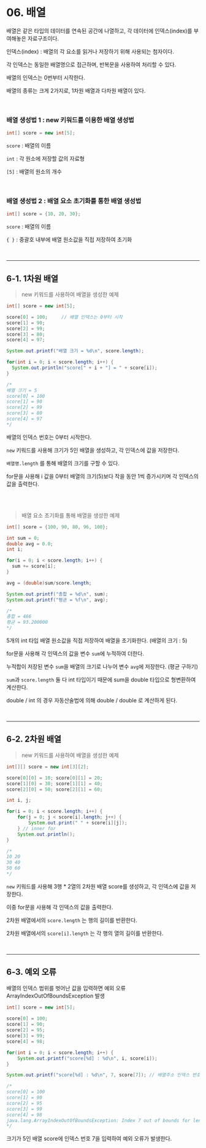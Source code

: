 # 06. 배열

배열은 같은 타입의 데이터를 연속된 공간에 나열하고, 각 데이터에 인덱스(index)를 부여해놓은 자료구조이다.

인덱스(index) : 배열의 각 요소를 읽거나 저장하기 위해 사용되는 첨자이다.

각 인덱스는 동일한 배열명으로 접근하며, 반복문을 사용하여 처리할 수 있다.

배열의 인덱스는 0번부터 시작한다.

배열의 종류는 크게 2가지로, 1차원 배열과 다차원 배열이 있다.

</br>

### 배열 생성법 1 : new 키워드를 이용한 배열 생성법

```java
int[] score = new int[5];
```

`score` : 배열의 이름

`int` : 각 원소에 저장할 값의 자료형

`[5]` : 배열의 원소의 개수

</br>

### 배열 생성법 2 : 배열 요소 초기화를 통한 배열 생성법

```java
int[] score = {10, 20, 30};
```

`score` : 배열의 이름

`{ }` : 중괄호 내부에 배열 원소값을 직접 저장하여 초기화

</br>

---

## 6-1. 1차원 배열

> new 키워드를 사용하여 배열을 생성한 예제

```java
int[] score = new int[5];

score[0] = 100;		// 배열 인덱스는 0부터 시작
score[1] = 90;
score[2] = 99;
score[3] = 80;
score[4] = 97;

System.out.printf("배열 크기 = %d\n", score.length);

for(int i = 0; i < score.length; i++) {
  System.out.println("score[" + i + "] = " + score[i]);
}

/*
배열 크기 = 5
score[0] = 100
score[1] = 90
score[2] = 99
score[3] = 80
score[4] = 97
*/

```

배열의 인덱스 번호는 0부터 시작한다.

`new` 키워드를 사용해 크기가 5인 배열을 생성하고, 각 인덱스에 값을 저장한다.

`배열명.length` 를 통해 배열의 크기를 구할 수 있다.

for문을 사용해 i 값을 0부터 배열의 크기(5)보다 작을 동안 1씩 증가시키며 각 인덱스의 값을 출력한다.

</br></br>

> 배열 요소 초기화를 통해 배열을 생성한 예제

```java
int[] score = {100, 90, 80, 96, 100};

int sum = 0;
double avg = 0.0;
int i;	

for(i = 0; i < score.length; i++) {
  sum += score[i];
}

avg = (double)sum/score.length;	

System.out.printf("총합 = %d\n", sum);
System.out.printf("평균 = %f\n", avg);

/*
총합 = 466
평균 = 93.200000
*/
```

5개의 int 타입 배열 원소값을 직접 저장하여 배열을 초기화한다. (배열의 크기 : 5)

for문을 사용해 각 인덱스의 값을 변수 `sum`에 누적하여 더한다.

누적합이 저장된 변수 `sum`을 배열의 크기로 나누어 변수 `avg`에 저장한다. (평균 구하기)

`sum`과 `score.length` 둘 다 int 타입이기 때문에 sum을 double 타입으로 형변환하여 계산한다.

double / int 의 경우 자동산술법에 의해 double / double 로 계산하게 된다.

</br>

---

## 6-2. 2차원 배열

> new 키워드를 사용하여 배열을 생성한 예제

```java
int[][] score = new int[3][2];

score[0][0] = 10; score[0][1] = 20;
score[1][0] = 30; score[1][1] = 40;
score[2][0] = 50; score[2][1] = 60;

int i, j;	

for(i = 0; i < score.length; i++) {	
    for(j = 0; j < score[i].length; j++) {
        System.out.print(" " + score[i][j]);
    } // inner for
    System.out.println();
}

/*
10 20
30 40
50 60
*/
```

`new` 키워드를 사용해 3행 * 2열의 2차원 배열 score를 생성하고, 각 인덱스에 값을 저장한다.

이중 for문을 사용해 각 인덱스의 값을 출력한다.

2차원 배열에서의 `score.length` 는 행의 길이를 반환한다.

2차원 배열에서의 `score[i].length` 는 각 행의 열의 길이를 반환한다.

</br>

---

## 6-3. 예외 오류

배열의 인덱스 범위를 벗어난 값을 입력하면 예외 오류 ArrayIndexOutOfBoundsException 발생

```java
int[] score = new int[5];
	
score[0] = 100;
score[1] = 90;
score[2] = 95;
score[3] = 99;
score[4] = 98;

for(int i = 0; i < score.length; i++) {
    System.out.printf("score[%d] : %d\n", i, score[i]);
}

System.out.printf("score[%d] : %d\n", 7, score[7]);	// 배열주소 인덱스 번호 범위를 벗어나서 예외 오류 발생

/*
score[0] = 100
score[1] = 90
score[2] = 95
score[3] = 99
score[4] = 98
java.lang.ArrayIndexOutOfBoundsException: Index 7 out of bounds for length 5
*/
```

크기가 5인 배열 score에 인덱스 번호 7을 입력하여 예외 오류가 발생한다.

